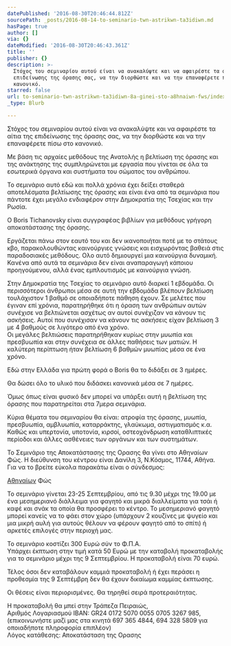 ```yaml
---
datePublished: '2016-08-30T20:46:44.812Z'
sourcePath: _posts/2016-08-14-to-seminario-twn-astrikwn-ta3idiwn.md
hasPage: true
author: []
via: {}
dateModified: '2016-08-30T20:46:43.361Z'
title: ''
publisher: {}
description: >-
  Στόχος του σεμιναρίου αυτού είναι να ανακαλύψτε και να αφαιρέστε τα αίτια της
  επιδείνωσης της όρασης σας, να την διορθώστε και να την επαναφέρετε πίσω στο
  κανονικό.
starred: false
url: to-seminario-twn-astrikwn-ta3idiwn-8a-ginei-sto-a8hnaiwn-fws/index.html
_type: Blurb

---
```

Στόχος του σεμιναρίου αυτού είναι να ανακαλύψτε και να αφαιρέστε τα αίτια της επιδείνωσης της όρασης σας, να την διορθώστε και να την επαναφέρετε πίσω στο κανονικό.

Με βάση τις αρχαίες μεθόδους της Ανατολής η βελτίωση της όρασης και της ανάκτησης της συμπληρώνεται με εργασία που γίνεται σε όλα τα εσωτερικά όργανα και συστήματα του σώματος του ανθρώπου.

Το σεμινάριο αυτό εδώ και πολλά χρόνια έχει δείξει σταθερά αποτελέσματα βελτίωσης της όρασης και είναι ένα από τα σεμινάρια που πάντοτε έχει μεγάλο ενδιαφέρον στην Δημοκρατία της Τσεχίας και την Ρωσία.

Ο Boris Tichanovsky είναι συγγραφέας βιβλίων για μεθόδους γρήγορη αποκατάστασης της όρασης.

Εργάζεται πάνω στον εαυτό του και δεν ικανοποιήται ποτέ με το στάτους κβο, παρακολουθώντας καινούργιες γνώσεις και εισχωρόντας βαθειά στις παραδοσιακές μεθόδους. Ολο αυτό δημιουργεί μια καινούργια δυναμική. Κανένα από αυτά τα σεμινάρια δεν είναι αναπαραγωγή κάποιου προηγούμενου, αλλά ένας εμπλουτισμός με καινούργια γνώση.

Στην Δημοκρατία της Τσεχίας το σεμινάριο αυτό διαρκεί 1 εβδομάδα. Οι περισσότεροι άνθρωποι μέσα σε αυτή την εβδομάδα βλέπουν βελτίωση τουλάχιστον 1 βαθμό σε οποιαδήποτε πάθηση έχουν. Σε μελέτες που έγιναν επί χρόνια, παρατηρήθηκε ότι η όραση των ανθρώπων αυτών συνέχισε να βελτιώνεται ασχέτως αν αυτοί συνέχιζαν να κάνουν τις ασκήσεις. Αυτοί που συνέχισαν να κάνουν τις ασκήσεις είχαν βελτίωση 3 με 4 βαθμούς σε λιγότερο από ένα χρόνο.   
Οι μεγάλες βελτιώσεις παρατηρήθηκαν κυρίως στην μυωπία και πρεσβυωπία και στην συνέχεια σε άλλες παθήσεις των ματιών. Η καλύτερη περίπτωση ήταν βελτίωση 6 βαθμών μυωπίας μέσα σε ένα χρόνο.

Εδώ στην Ελλάδα για πρώτη φορά ο Boris θα το διδάξει σε 3 ημέρες.

Θα δώσει όλο το υλικό που διδάσκει κανονικά μέσα σε 7 ημέρες.

Όμως όπως είναι φυσικό δεν μπορεί να υπάρξει αυτή η βελτίωση της όρασης που παρατηρείται στα 7μερα σεμινάρια.

Κύρια θέματα του σεμιναρίου θα είναι: ατροφία της όρασης, μυωπία, πρεσβυωπία, αμβλυωπία, καταρράκτης, γλαύκωμα, αστιγματισμός κ.α. Καθώς και υπερτονία, υποτονία, κιρσοί, οστεοχόνδρωση καταθλιπτικές περίοδοι και άλλες ασθένειες των οργάνων και των συστημάτων.

Το Σεμινάριο της Αποκατάστασης της Ορασης θα γίνει στο Αθηναίων Φώς. Η διεύθυνση του κέντρου είναι Δανίλη 3, Ν.Κόσμος, 11744, Αθήνα. Για να το βρείτε εύκολα παρακάτω είναι ο σύνδεσμος:

[Αθηναίων][0] Φώς

Το σεμινάριο γίνεται 23-25 Σεπτεμβρίου, από τις 9.30 μέχρι της 19.00 με ένα μεσημεριανό διάλλειμα για φαγητό και μικρά διαλλείματα για τσάι ή καφέ και σνάκ τα οποία θα προσφέρει το κέντρο. Το μεσημεριανό φαγητό μπορεί κανείς να το φάει στον χώρο (υπάρχουν 2 κουζίνες με ψυγείο και μια μικρή αυλή για αυτούς θέλουν να φέρουν φαγητό από το σπίτι) ή αρκετές επιλογές στην περιοχή μας.

To σεμινάριο κοστίζει 300 Ευρώ σύν το Φ.Π.Α.   
Yπάρχει έκπτωση στην τιμή κατά 50 Ευρώ με την καταβολή προκαταβολής   
για το σεμινάριο μέχρι της 9 Σεπτεμβρίου. Η προκαταβολή είναι 70 ευρώ.

Τέλος όσοι δεν καταβάλουν καμμιά προκαταβολή ή έχει περάσει η προθεσμία της 9 Σεπτέμβρη δεν θα έχουν δικαίωμα καμμίας έκπτωσης.

Οι θέσεις είναι περιορισμένες. Θα τηρηθεί σειρά προτεραιότητας.

H προκαταβολή θα μπεί στην Τράπεζα Πειραιώς,   
Αριθμός Λογαριασμού IBAN: GR24 0172 5070 0055 0705 3267 985,   
(επικοινωνήστε μαζί μας στα κινητά 697 365 4844, 694 328 5809 για οποιαδήποτε πληροφορία επιπλέον)  
Λόγος κατάθεσης: Αποκατάσταση της Ορασης

[0]: https://www.google.gr/maps/place/%CE%94%CE%B1%CE%BD%CE%AF%CE%BB%CE%B7+3,+%CE%91%CE%B8%CE%AE%CE%BD%CE%B1+117+44/@37.9557558,23.7243564,17z/data=!3m1!4b1!4m5!3m4!1s0x14a1bd07c5c6dcfb:0x49a059a69b02436a!8m2!3d37.9557558!4d23.7265451 "Αθηναίων Φώς"